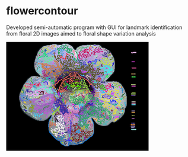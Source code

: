 # flowercontour
Developed semi-automatic program with GUI for landmark identification from floral 2D images aimed to floral shape variation analysis

![alt tag](./flower.PNG)